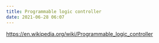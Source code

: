 ```yaml
---
title: Programmable logic controller
date: 2021-06-28 06:07
---
```


https://en.wikipedia.org/wiki/Programmable_logic_controller
